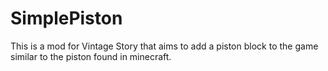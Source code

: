 # SimplePiston
This is a mod for Vintage Story that aims to add a piston block to the game similar to the piston found in minecraft.
